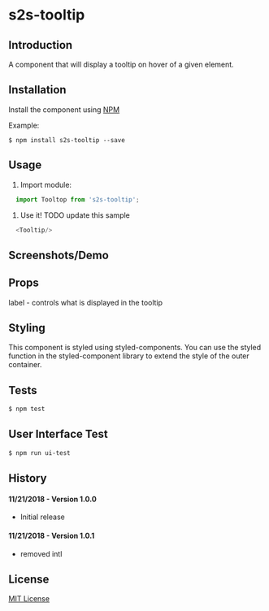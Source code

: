 s2s-tooltip
==============


Introduction
------------

A component that will display a tooltip on hover of a given element.  

Installation
------------
Install the component using [NPM](https://www.npmjs.com/)

Example:

```
$ npm install s2s-tooltip --save

```

Usage
-----

1.	Import module:

```js
  import Tooltop from 's2s-tooltip';
```

1.	Use it!
TODO update this sample
```js
  <Tooltip/>
```


Screenshots/Demo
----------------

Props
-----

label - controls what is displayed in the tooltip

Styling
-------

This component is styled using styled-components. You can use the styled function in the styled-component library to extend the style of the outer container. 

Tests
-----

```sh
$ npm test
```

User Interface Test
-------------------

```sh
$ npm run ui-test
```

History
-------

#### 11/21/2018 - Version 1.0.0

-	Initial release

#### 11/21/2018 - Version 1.0.1

-	removed intl


License
-------

[MIT License](http://opensource.org/licenses/MIT)
